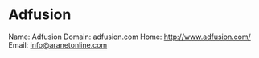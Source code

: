 
# Adfusion

Name: Adfusion
Domain: adfusion.com
Home: http://www.adfusion.com/
Email: info@aranetonline.com

